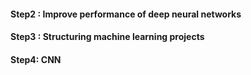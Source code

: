 #### Step2 : Improve performance of deep neural networks
#### Step3 : Structuring machine learning projects
#### Step4: CNN
